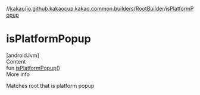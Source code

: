 //[kakao](../../../index.md)/[io.github.kakaocup.kakao.common.builders](../index.md)/[RootBuilder](index.md)/[isPlatformPopup](is-platform-popup.md)



# isPlatformPopup  
[androidJvm]  
Content  
fun [isPlatformPopup](is-platform-popup.md)()  
More info  


Matches root that is platform popup

  



